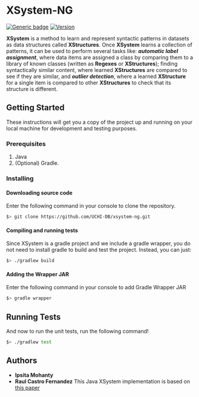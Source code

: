 # XSystem-NG

[![Generic badge](https://img.shields.io/badge/gradle-6.3-<COLOR>.svg)](https://shields.io/)  [![Version](https://badge.fury.io/gh/tterb%2FHyde.svg)](https://badge.fury.io/gh/tterb%2FHyde)

**XSystem** is a method to learn and represent syntactic patterns in datasets as data structures called **XStructures**. Once **XSystem** learns a collection of patterns, it can be used to perform several tasks like: **_automatic label assignment_**, where data items are assigned a class by comparing them to a library of known classes (written as **Regexes** or **XStructures**); finding syntactically similar content, where learned **XStructures** are compared to see if they are similar, and **_outlier detection_**, where a learned **XStructure** for a single item is compared to other **XStructures** to check that its structure is different.

## Getting Started

These instructions will get you a copy of the project up and running on your local machine for development and testing purposes.

### Prerequisites
1. Java
2. (Optional) Gradle.

### Installing

#### Downloading source code
Enter the following command in your console to clone the repository.
```bash
$> git clone https://github.com/UCHI-DB/xsystem-ng.git
```

#### Compiling and running tests
Since XSystem is a gradle project and we include a gradle wrapper, you do not
need to install gradle to build and test the project. Instead, you can just:
```bash
$> ./gradlew build
```

#### Adding the Wrapper JAR
Enter the following command in your console to add Gradle Wrapper JAR
```bash
$> gradle wrapper
```

## Running Tests
And now to run the unit tests, run the following command!
```bash
$> ./gradlew test
```

## Authors

* **Ipsita Mohanty**
* **Raul Castro Fernandez**
This Java XSystem implementation is based on [this
paper](https://ieeexplore.ieee.org/abstract/document/8509235?casa_token=5yDC4o3mpNwAAAAA:ZnOFDnD0aoOIJLBsttKuBCC_VAUWCJ27OGQxZS0xszg5vo2vGVmg-_FT8jY6sWCNrcsaK671vLg)

